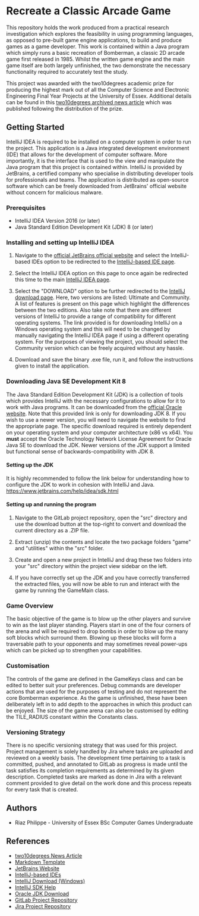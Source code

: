 # Recreate a Classic Arcade Game
This repository holds the work produced from a practical research investigation which explores the feasibility in using programming languages, as opposed to pre-built game engine applications, to build and produce games as a game developer. This work is contained within a Java program which simply runs a basic recreation of Bomberman, a classic 2D arcade game first released in 1985. Whilst the written game engine and the main game itself are both largely unfinished, the two demonstrate the necessary functionality required to accurately test the study.

This project was awarded with the two10degrees academic prize for producing the highest mark out of all the Computer Science and Electronic Engineering Final Year Projects at the University of Essex. Additional details can be found in this [two10degrees archived news article](https://www.two10degrees.com/news/archives/08-2020) which was published following the distribution of the prize.


## Getting Started
IntelliJ IDEA is required to be installed on a computer system in order to run the project. This application is a Java integrated development environment (IDE) that allows for the development of computer software. More importantly, it is the interface that is used to the view and manipulate the Java program that this project is contained within. IntelliJ is provided by JetBrains, a certified company who specialise in distributing developer tools for professionals and teams. The application is distributed as open-source software which can be freely downloaded from JetBrains' official website without concern for malicious malware.


### Prerequisites
* IntelliJ IDEA Version 2016 (or later)
* Java Standard Edition Development Kit (JDK) 8 (or later)


### Installing and setting up IntelliJ IDEA
1. Navigate to the [official JetBrains official website](https://www.jetbrains.com) and select the IntelliJ-based IDEs option to be redirected to the [IntelliJ-based IDE page](https://www.jetbrains.com/products.html#type=ide).

2. Select the IntelliJ IDEA option on this page to once again be redirected this time to the main [IntelliJ IDEA page](https://www.jetbrains.com/idea).

3. Select the "DOWNLOAD" option to be further redirected to the [IntelliJ download page](https://www.jetbrains.com/idea/download/#section=windows). Here, two versions are listed: Ultimate and Community. A list of features is present on this page which highlight the differences between the two editions. Also take note that there are different versions of IntelliJ to provide a range of compatibility for different operating systems. The link provided is for downloading IntelliJ on a Windows operating system and this will need to be changed by manually navigating the IntelliJ IDEA page if using a different operating system. For the purposes of viewing the project, you should select the Community version which can be freely acquired without any hassle.

4. Download and save the binary .exe file, run it, and follow the instructions given to install the application.


### Downloading Java SE Development Kit 8
The Java Standard Edition Development Kit (JDK) is a collection of tools which provides IntelliJ with the necessary configurations to allow for it to work with Java programs. It can be downloaded from the [official Oracle website](https://www.oracle.com/technetwork/java/javase/downloads/jdk8-downloads-2133151.html). Note that this provided link is only for downloading JDK 8. If you wish to use a newer version, you will need to navigate the website to find the appropriate page. The specific download required is entirely dependent on your operating system and your computer architecture (x86 vs x64). You **must** accept the Oracle Technology Network License Agreement for Oracle Java SE to download the JDK. Newer versions of the JDK support a limited but functional sense of backwards-compatibility with JDK 8.


#### Setting up the JDK
It is highly recommended to follow the link below for understanding how to configure the JDK to work in cohesion with IntelliJ and Java.
https://www.jetbrains.com/help/idea/sdk.html


#### Setting up and running the program
1. Navigate to the GitLab project repository, open the "src" directory and use the download button at the top-right to convert and download the current directory as a .ZIP file.

2. Extract (unzip) the contents and locate the two package folders "game" and "utilities" within the "src" folder.
 
3. Create and open a new project in IntelliJ and drag these two folders into your "src" directory within the project view sidebar on the left.

4. If you have correctly set up the JDK and you have correctly transferred the extracted files, you will now be able to run and interact with the game by running the GameMain class.


### Game Overview
The basic objective of the game is to blow up the other players and survive to win as the last player standing. Players start in one of the four corners of the arena and will be required to drop bombs in order to blow up the many soft blocks which surround them. Blowing up these blocks will form a traversable path to your opponents and may sometimes reveal power-ups which can be picked up to strengthen your capabilities.


### Customisation
The controls of the game are defined in the GameKeys class and can be edited to better suit your preferences. Debug commands are developer actions that are used for the purposes of testing and do not represent the core Bomberman experience. As the game is unfinished, these have been deliberately left in to add depth to the approaches in which this product can be enjoyed. The size of the game arena can also be customised by editing the TILE_RADIUS constant within the Constants class.


### Versioning Strategy
There is no specific versioning strategy that was used for this project. Project management is solely handled by Jira where tasks are uploaded and reviewed on a weekly basis. The development time pertaining to a task is committed, pushed, and annotated to GitLab as progress is made until the task satisfies its completion requirements as determined by its given description. Completed tasks are marked as done in Jira with a relevant comment provided to give detail on the work done and this process repeats for every task that is created.


## Authors
* Riaz Philippe - University of Essex BSc Computer Games Undergraduate


## References
* [two10degrees News Article](https://www.two10degrees.com/news/archives/08-2020)
* [Markdown Template](https://cseegit.essex.ac.uk/snippets/8)
* [JetBrains Website](https://www.jetbrains.com)
* [IntelliJ-based IDEs](https://www.jetbrains.com/products.html#type=ide)
* [IntelliJ Download (Windows)](https://www.jetbrains.com/idea/download/#section=windows)
* [IntelliJ SDK Help](https://www.jetbrains.com/help/idea/sdk.html)
* [Oracle JDK Download](https://www.oracle.com/technetwork/java/javase/downloads/jdk8-downloads-2133151.html)
* [GitLab Project Repository](https://cseegit.essex.ac.uk/ce301_2019/ce301_philippe_r)
* [Jira Project Repository](https://cseejira.essex.ac.uk/secure/Dashboard.jspa)

